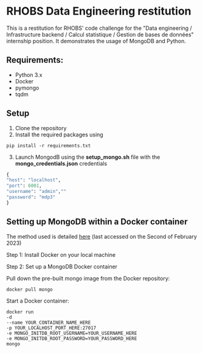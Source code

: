 # RHOBS Data Engineering restitution

This is a restitution for RHOBS' code challenge for the "Data engineering / Infrastructure backend / Calcul statistique / Gestion de bases de données" internship position. It demonstrates the usage of MongoDB and Python.

## Requirements:

- Python 3.x
- Docker
- pymongo
- tqdm

## Setup

1. Clone the repository
2. Install the required packages using
~~~~
pip install -r requirements.txt
~~~~
3. Launch MongodB using the **setup_mongo.sh** file with the **mongo_credentials.json** credentials
~~~~python
{
"host": "localhost",
"port": 6001,
"username": "admin",""
"password": "mdp3"
}
~~~~

## Setting up MongoDB within a Docker container

The method used is detailed [here](https://medium.com/@szpytfire/setting-up-mongodb-within-a-docker-container-for-local-development-327e32a2b68d) (last accessed on the Second of February 2023)

Step 1: Install Docker on your local machine

Step 2: Set up a MongoDB Docker container

Pull down the pre-built mongo image from the Docker repository:

~~~~
docker pull mongo
~~~~

Start a Docker container:

~~~~
docker run
-d
--name YOUR_CONTAINER_NAME_HERE
-p YOUR_LOCALHOST_PORT_HERE:27017
-e MONGO_INITDB_ROOT_USERNAME=YOUR_USERNAME_HERE
-e MONGO_INITDB_ROOT_PASSWORD=YOUR_PASSWORD_HERE
mongo
~~~~